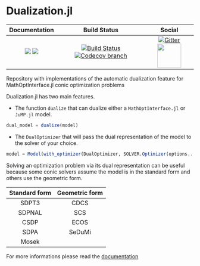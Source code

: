 # Dualization.jl

| **Documentation** | **Build Status** | **Social** |
|:-----------------:|:----------------:|:----------:|
| [![][docs-stable-img]][docs-stable-url] [![][docs-dev-img]][docs-dev-url] | [![Build Status][build-img]][build-url] [![Codecov branch][codecov-img]][codecov-url] | [![Gitter][gitter-img]][gitter-url] [<img src="https://upload.wikimedia.org/wikipedia/commons/thumb/a/af/Discourse_logo.png/799px-Discourse_logo.png" width="64">][discourse-url] |

[docs-stable-img]: https://img.shields.io/badge/docs-stable-blue.svg
[docs-dev-img]: https://img.shields.io/badge/docs-dev-blue.svg
[docs-stable-url]: http://www.juliaopt.org/Dualization.jl/stable
[docs-dev-url]: http://www.juliaopt.org/Dualization.jl/dev

[build-img]: https://travis-ci.org/JuliaOpt/MathOptInterface.jl.svg?branch=master
[build-url]: https://travis-ci.org/JuliaOpt/Dualization.jl
[codecov-img]: http://codecov.io/github/JuliaOpt/Dualization.jl/coverage.svg?branch=master
[codecov-url]: http://codecov.io/github/JuliaOpt/Dualization.jl?branch=master

[gitter-url]: https://gitter.im/AutomaticDualization/community#
[gitter-img]: https://badges.gitter.im/JuliaOpt/JuMP-dev.svg
[discourse-url]: https://discourse.julialang.org/c/domain/opt

Repository with implementations of the automatic dualization feature for MathOptInterface.jl conic optimization problems

Dualization.jl has two main features. 
 * The function `dualize` that can dualize either a `MathOptInterface.jl` or `JuMP.jl` model.

```julia
dual_model = dualize(model)
```

 * The `DualOptimizer` that will pass the dual representation of the model to the solver of your choice.

```julia
model = Model(with_optimizer(DualOptimizer, SOLVER.Optimizer(options...)))
```

Solving an optimization problem via its dual representation can be useful because some conic solvers assume the model is in the standard form and others use the geometric form.

|  Standard form | Geometric form |
|:-------:|:-------:|
| SDPT3 | CDCS |
| SDPNAL | SCS |
| CSDP | ECOS |
| SDPA | SeDuMi |
| Mosek |

For more informations please read the [documentation][docs-stable-url]